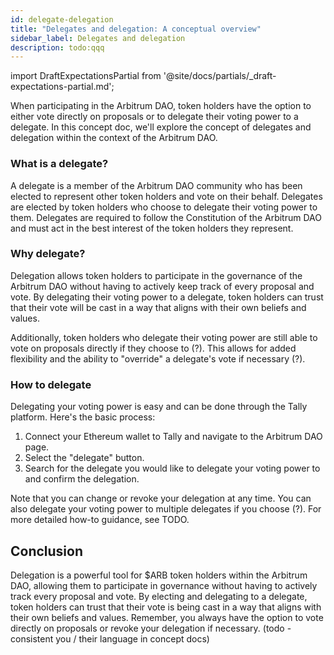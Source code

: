 ```yaml
---
id: delegate-delegation
title: "Delegates and delegation: A conceptual overview"
sidebar_label: Delegates and delegation
description: todo:qqq
---
```


import DraftExpectationsPartial from '@site/docs/partials/_draft-expectations-partial.md'; 

<DraftExpectationsPartial />

When participating in the Arbitrum DAO, token holders have the option to either vote directly on proposals or to delegate their voting power to a delegate. In this concept doc, we'll explore the concept of delegates and delegation within the context of the Arbitrum DAO.

### What is a delegate?

A delegate is a member of the Arbitrum DAO community who has been elected to represent other token holders and vote on their behalf. Delegates are elected by token holders who choose to delegate their voting power to them. Delegates are required to follow the Constitution of the Arbitrum DAO and must act in the best interest of the token holders they represent.

### Why delegate?

Delegation allows token holders to participate in the governance of the Arbitrum DAO without having to actively keep track of every proposal and vote. By delegating their voting power to a delegate, token holders can trust that their vote will be cast in a way that aligns with their own beliefs and values.

Additionally, token holders who delegate their voting power are still able to vote on proposals directly if they choose to (?). This allows for added flexibility and the ability to "override" a delegate's vote if necessary (?).

### How to delegate

Delegating your voting power is easy and can be done through the Tally platform. Here's the basic process:

1. Connect your Ethereum wallet to Tally and navigate to the Arbitrum DAO page.
2. Select the "delegate" button.
3. Search for the delegate you would like to delegate your voting power to and confirm the delegation.

Note that you can change or revoke your delegation at any time. You can also delegate your voting power to multiple delegates if you choose (?). For more detailed how-to guidance, see TODO.

## Conclusion

Delegation is a powerful tool for $ARB token holders within the Arbitrum DAO, allowing them to participate in governance without having to actively track every proposal and vote. By electing and delegating to a delegate, token holders can trust that their vote is being cast in a way that aligns with their own beliefs and values. Remember, you always have the option to vote directly on proposals or revoke your delegation if necessary. (todo - consistent you / their language in concept docs)